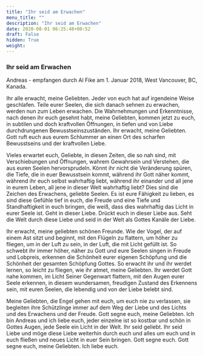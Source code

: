 ```yaml
---
title: "Ihr seid am Erwachen"
menu_title: ""
description: "Ihr seid am Erwachen"
date: 2020-08-01 06:25:48+00:52
draft: False
hidden: True
weight:
---
```

### Ihr seid am Erwachen

Andreas - empfangen durch Al Fike am 1. Januar 2018, West Vancouver, BC, Kanada.

Ihr alle erwacht, meine Geliebten. Jeder von euch hat auf irgendeine Weise geschlafen. Teile eurer Seelen, die sich danach sehnen zu erwachen, werden nun zum Leben erwachen. Die Wahrnehmungen und Erkenntnisse, nach denen ihr euch gesehnt habt, meine Geliebten, kommen jetzt zu euch, in subtilen und doch kraftvollen Öffnungen, in tiefen und von Liebe durchdrungenen Bewusstseinszuständen. Ihr erwacht, meine Geliebten. Gott ruft euch aus eurem Schlummer an einen Ort des scharfen Bewusstseins und der kraftvollen Liebe.

Vieles erwartet euch, Geliebte, in diesen Zeiten, die so nah sind, mit Verschiebungen und Öffnungen, wahrem Gewahrsein und Verstehen, die aus euren Seelen hervorsprudeln. Könnt ihr nicht die Veränderung spüren, die Tiefe, die in euer Bewusstsein kommt, während ihr Gott näher kommt, während ihr euch selbst wahrhaftig liebt, während ihr einander und all jene in eurem Leben, all jene in dieser Welt wahrhaftig liebt? Dies sind die Zeichen des Erwachens, geliebte Seelen. Es ist eure Fähigkeit zu lieben, es sind diese Gefühle tief in euch, die Freude und eine Tiefe und Standhaftigkeit in euch bringen, die weiß, dass dies wahrhaftig das Licht in eurer Seele ist. Geht in dieser Liebe. Drückt euch in dieser Liebe aus. Seht die Welt durch diese Liebe und seid in der Welt als Gottes Kanäle der Liebe.

Ihr erwacht, meine geliebten schönen Freunde. Wie der Vogel, der auf einem Ast sitzt und beginnt, mit den Flügeln zu flattern, um höher zu fliegen, um in der Luft zu sein, in der Luft, die mit Licht gefüllt ist. So schwebt ihr immer höher, näher zu Gott und eure Seelen singen in Freude und Lobpreis, erkennen die Schönheit eurer eigenen Schöpfung und die Schönheit der gesamten Schöpfung Gottes. So erwacht ihr und ihr werdet lernen, so leicht zu fliegen, wie ihr atmet, meine Geliebten. Ihr werdet Gott nahe kommen, im Licht Seiner Gegenwart flattern, mit den Augen eurer Seele erkennen, in diesem wundersamen, freudigen Zustand des Erkennens sein, mit euren Seelen, die lebendig und von der Liebe belebt sind.

Meine Geliebten, die Engel gehen mit euch, um euch nie zu verlassen, sie begleiten ihre Schützlinge immer auf dem Weg der Liebe und des Lichts und des Erwachens und der Freude. Gott segne euch, meine Geliebten. Ich bin Andreas und ich liebe euch, jeder einzelne ist so kostbar und schön in Gottes Augen, jede Seele ein Licht in der Welt. Ihr seid geliebt. Ihr seid Liebe und möge diese Liebe weiterhin durch euch und alles um euch und in euch fließen und neues Licht in euer Sein bringen. Gott segne euch. Gott segne euch, meine Geliebten. Ich liebe euch.
